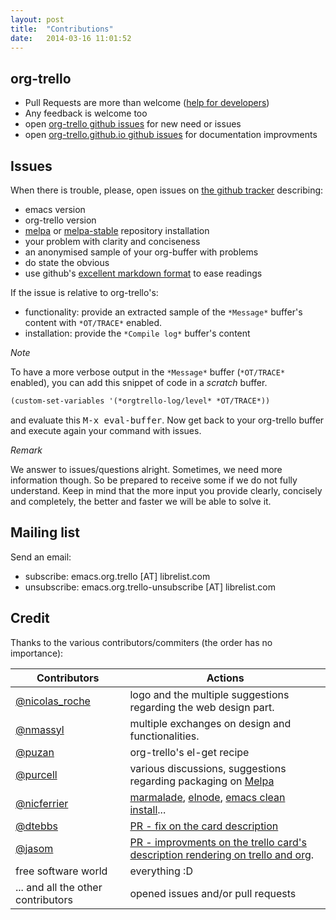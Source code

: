 ```yaml
---
layout: post
title:  "Contributions"
date:   2014-03-16 11:01:52
---
```


## org-trello

- Pull Requests are more than welcome ([help for developers](https://github.com/org-trello/org-trello/blob/master/README-dev.md))
- Any feedback is welcome too
- open [org-trello github issues](https://github.com/org-trello/org-trello/issues) for new need or issues
- open [org-trello.github.io github issues](https://github.com/org-trello/org-trello.github.io/issues) for documentation improvments

## Issues

When there is trouble, please, open issues on [the github tracker](https://github.com/org-trello/org-trello/issues?state=open) describing:

- emacs version
- org-trello version
- [melpa](http://melpa.milkbox.net/) or [melpa-stable](http://melpa-stable.milkbox.net/) repository installation
- your problem with clarity and conciseness
- an anonymised sample of your org-buffer with problems
- do state the obvious
- use github's [excellent markdown format](https://help.github.com/articles/github-flavored-markdown#syntax-highlighting) to ease readings

If the issue is relative to org-trello's:

- functionality: provide an extracted sample of the `*Message*` buffer's content with `*OT/TRACE*` enabled.
- installation: provide the `*Compile log*` buffer's content

*Note*

To have a more verbose output in the `*Message*` buffer (`*OT/TRACE*` enabled), you can add this snippet of code in a *scratch* buffer.

```lisp
(custom-set-variables '(*orgtrello-log/level* *OT/TRACE*))
```

and evaluate this <kbd>M-x eval-buffer</kbd>.
Now get back to your org-trello buffer and execute again your command with issues.

*Remark*

We answer to issues/questions alright. Sometimes, we need more information though.
So be prepared to receive some if we do not fully understand.
Keep in mind that the more input you provide clearly, concisely and completely, the better and faster we will be able to solve it.

## Mailing list

Send an email:

- subscribe: emacs.org.trello [AT] librelist.com
- unsubscribe: emacs.org.trello-unsubscribe [AT] librelist.com

## Credit

Thanks to the various contributors/commiters (the order has no importance):

Contributors                                        | Actions
 ---------------------------------------------------|---------------------------------------------------------------------------------------------------
[@nicolas_roche](https://twitter.com/nicolas_roche) | logo and the multiple suggestions regarding the web design part.
[@nmassyl](https://twitter.com/nmassyl)             | multiple exchanges on design and functionalities.
[@puzan](https://github.com/puzan)                  | org-trello's el-get recipe
[@purcell](https://github.com/purcell)              | various discussions, suggestions regarding packaging on [Melpa](http://melpa.milkbox.net/)
[@nicferrier](https://github.com/nicferrier)        | [marmalade](http://marmalade-repo.org/), [elnode](https://github.com/nicferrier/elnode), [emacs clean install](http://nic.ferrier.me.uk/blog/2012_07/emacs-packages-for-programmers)...
[@dtebbs](https://github.com/dtebbs)                | [PR - fix on the card description](https://github.com/org-trello/org-trello/pull/173)
[@jasom](https://github.com/jasom)                  | [PR - improvments on the trello card's description rendering on trello and org](https://github.com/org-trello/org-trello/pull/175).
free software world                                 | everything :D
... and all the other contributors                  | opened issues and/or pull requests
